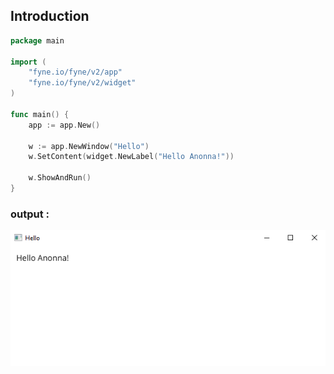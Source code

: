## Introduction

``` go
package main

import (
	"fyne.io/fyne/v2/app"
	"fyne.io/fyne/v2/widget"
)

func main() {
	app := app.New()

	w := app.NewWindow("Hello")
	w.SetContent(widget.NewLabel("Hello Anonna!"))

	w.ShowAndRun()
}
```
### output :

![img1](./image/1.PNG)

